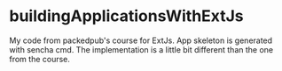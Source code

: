 # buildingApplicationsWithExtJs
My code from packedpub's course for ExtJs. App skeleton is generated with sencha cmd. The implementation is a little bit different than the one from the course.
